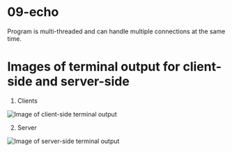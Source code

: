 # 09-echo

Program is multi-threaded and can handle multiple connections at the same time.

# Images of terminal output for client-side and server-side

1. Clients

  ![Image of client-side terminal output](https://i.imgur.com/eRAHIsn.png)

2. Server

  ![Image of server-side terminal output](https://i.imgur.com/JorapzF.png)